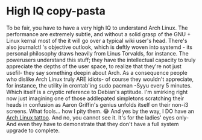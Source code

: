# High IQ copy-pasta
To be fair, you have to have a very high IQ to understand Arch Linux. The performance are extremely subtle, and without a solid grasp of the GNU + Linux kernal most of the it will go over a typical wiki user's head. There's also journalctl 's objective outlook, which is deftly woven into systemd - its personal philosophy draws heavily from Linus Torvalds, for instance. The powerusers understand this stuff; they have the intellectual capacity to truly appreciate the depths of the user space, to realize that they're not just usefil- they say something deepin about Arch. As a consequence people who dislike Arch Linux truly ARE idiots- of course they wouldn't appreciate, for instance, the utility in crontab'ing sudo pacman -Syyu every 5 minutes. Which itself is a cryptic reference to Debian's aptitude. I'm smirking right now just imagining one of those addlepated simpletons scratching their heads in confusion as Aaron Griffin's genius unfolds itself on their non-i3 screens. What fools... how I pity them. 😂 And yes by the way, I DO have an [Arch Linux tattoo](1451146371998.png). And no, you cannot see it. It's for the ladies' eyes only- And even they have to demonstrate that they don't have a full system upgrade to complete.

